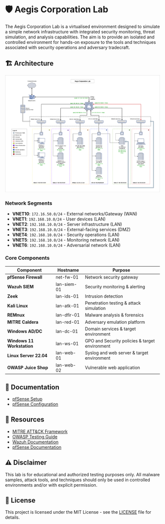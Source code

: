 # 🛡️ Aegis Corporation Lab

The Aegis Corporation Lab is a virtualised environment designed to simulate a simple network infrastructure with integrated security monitoring, threat simulation, and analysis capabilities. The aim is to provide an isolated and controlled environment for hands-on exposure to the tools and techniques associated with security operations and adversary tradecraft.

## 🏗️ Architecture

![Lab Network Diagram](assets/lab-diagram-v3.0.png)

### Network Segments
- **VNET10**: `172.16.50.0/24` - External networks/Gateway (WAN)
- **VNET1**: `192.168.10.0/24` - User devices (LAN)
- **VNET2**: `192.168.10.0/24` - Server infrastructure (LAN)
- **VNET3**: `192.168.10.0/24` - External-facing services (DMZ)
- **VNET4**: `192.168.10.0/24` - Security operations (LAN)
- **VNET5**: `192.168.10.0/24` - Monitoring network (LAN)
- **VNET6**: `192.168.10.0/24` - Adversarial network (LAN)

### Core Components

| Component                  | Hostname    | Purpose                                        |
| -------------------------- | ----------- | ---------------------------------------------- |
| **pfSense Firewall**       | net-fw-01   | Network security gateway                       |
| **Wazuh SIEM**             | lan-siem-01 | Security monitoring & alerting                 |
| **Zeek**                   | lan-ids-01  | Intrusion detection                            |
| **Kali Linux**             | lan-atk-01  | Penetration testing & attack simulation        |
| **REMnux**                 | lan-dfir-01 | Malware analysis & forensics                   |
| **MITRE Caldera**          | lan-red-01  | Adversary emulation platform                   |
| **Windows AD/DC**          | lan-dc-01   | Domain services & target environment           |
| **Windows 11 Workstation** | lan-ws-01   | GPO and Security policies & target environment |
| **Linux Server 22.04**     | lan-web-01  | Syslog and web server & target environment     |
| **OWASP Juice Shop**       | lan-web-02  | Vulnerable web application                     |

## 📖 Documentation

- [pfSense Setup](docs/pfsense/pfsense-setup.md)
- [pfSense Configuration](docs/pfsense/pfsense-configuration.md)

## 🔗 Resources

- [MITRE ATT&CK Framework](https://attack.mitre.org/)
- [OWASP Testing Guide](https://owasp.org/www-project-web-security-testing-guide/)
- [Wazuh Documentation](https://documentation.wazuh.com/)
- [pfSense Documentation](https://docs.netgate.com/pfsense/en/latest/)

## ⚠️ Disclaimer

This lab is for educational and authorized testing purposes only. All malware samples, attack tools, and techniques should only be used in controlled environments and/or with explicit permission.

## 📄 License

This project is licensed under the MIT License - see the [LICENSE](LICENSE) file for details.
